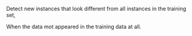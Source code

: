 Detect new instances that look different from all instances in the training set, 

When the data mot appeared in the training data at all. 

